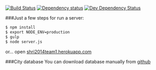 [![Build Status](https://travis-ci.org/yandex-shri-ekb-2014/team1.svg?branch=master)](https://travis-ci.org/yandex-shri-ekb-2014/team1) [![Dependency status](https://david-dm.org/yandex-shri-ekb-2014/team1/status.png)](https://david-dm.org/yandex-shri-ekb-2014/team1#info=dependencies&view=table) [![Dev Dependency Status](https://david-dm.org/yandex-shri-ekb-2014/team1/dev-status.png)](https://david-dm.org/yandex-shri-ekb-2014/team1#info=devDependencies&view=table)

###Just a few steps for run a server:
```bash
$ npm install
$ export NODE_ENV=production
$ gulp
$ node server.js
```

or... open [shri2014team1.herokuapp.com](https://shri2014team1.herokuapp.com/)

###City database
You can download database manually from [github](https://gist.githubusercontent.com/fdr-/7018777b9403aaf2cbde/raw/ca92cda51387a96941ff213dafa2bb522e9c9282/geoid.db)
